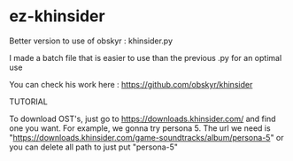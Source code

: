 # ez-khinsider
Better version to use of obskyr : khinsider.py

I made a batch file that is easier to use than the previous .py for an optimal use 

You can check his work here : https://github.com/obskyr/khinsider

TUTORIAL

To download OST's, just go to https://downloads.khinsider.com/ and find one you want.
For example, we gonna try persona 5.
The url we need is "https://downloads.khinsider.com/game-soundtracks/album/persona-5" or you can delete all path to just put "persona-5"
